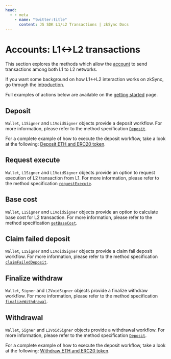 ```yaml
---
head:
  - - meta
    - name: "twitter:title"
      content: JS SDK L1/L2 Transactions | zkSync Docs
---
```


# Accounts: L1<->L2 transactions

This section explores the methods which allow the [account](./accounts.md) to send transactions among both L1 to L2 networks.

If you want some background on how L1<->L2 interaction works on zkSync, go through the [introduction](../../../technical-reference/concepts/l1-l2-interop.md).

Full examples of actions below are available on the [getting started](./getting-started.md) page.

## Deposit

`Wallet`, `L1Signer` and `L1VoidSigner` objects provide a deposit workflow. For more information, please refer to the method specification [`Deposit`](accounts.md#deposit).

For a complete example of how to execute the deposit workflow, take a look at the following: [Deposit ETH and ERC20 token](examples/deposit.md).

## Request execute

`Wallet`, `L1Signer` and `L1VoidSigner` objects provide an option to request execution of L2 transaction from L1. For more information, please refer
to the method specification [`requestExecute`](accounts.md#requestexecute).

## Base cost

`Wallet`, `L1Signer` and `L1VoidSigner` objects provide an option to calculate base cost for L2 transaction. For more information, please refer to the
method specification [`getBaseCost`](accounts.md#getbasecost).

## Claim failed deposit

`Wallet`, `L1Signer` and `L1VoidSigner` objects provide a claim fail deposit workflow. For more information, please refer to the method specification
[`claimFailedDeposit`](accounts.md#claimfaileddeposit).

## Finalize withdraw

`Wallet`, `Signer` and `L2VoidSigner` objects provide a finalize withdraw workflow. For more information, please refer to the method specification
[`finalizeWithdrawal`](accounts.md#finalizewithdrawal).

## Withdrawal

`Wallet`, `Signer` and `L2VoidSigner` objects provide a withdrawal workflow. For more information, please refer to the method specification [`Deposit`](accounts.md#deposit).

For a complete example of how to execute the deposit workflow, take a look at the following: [Withdraw ETH and ERC20 token](examples/withdraw.md).
